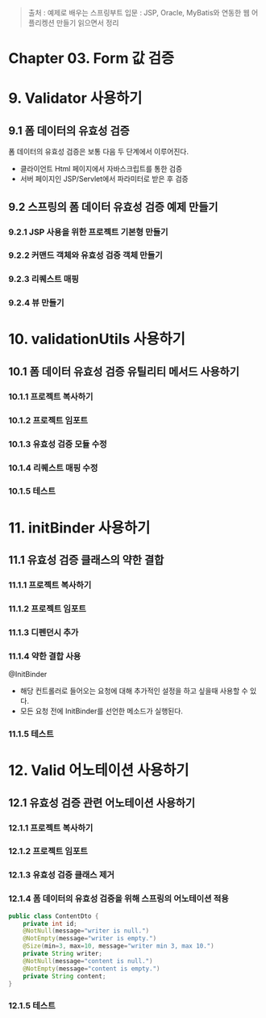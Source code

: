 > 출처 : 예제로 배우는 스프링부트 입문 : JSP, Oracle, MyBatis와 연동한 웹 어플리켕션 만들기 읽으면서 정리

# Chapter 03. Form 값 검증
# 9. Validator 사용하기
## 9.1 폼 데이터의 유효성 검증
폼 데이터의 유효성 검증은 보통 다음 두 단계에서 이루어진다.

- 클라이언트 Html 페이지에서 자바스크립트를 통한 검증
- 서버 페이지인 JSP/Servlet에서 파라미터로 받은 후 검증

## 9.2 스프링의 폼 데이터 유효성 검증 예제 만들기
### 9.2.1 JSP 사용을 위한 프로젝트 기본형 만들기
### 9.2.2 커맨드 객체와 유효성 검증 객체 만들기
### 9.2.3 리퀘스트 매핑
### 9.2.4 뷰 만들기

# 10. validationUtils 사용하기
## 10.1 폼 데이터 유효성 검증 유틸리티 메서드 사용하기
### 10.1.1 프로젝트 복사하기
### 10.1.2 프로젝트 임포트
### 10.1.3 유효성 검증 모듈 수정
### 10.1.4 리퀘스트 매핑 수정
### 10.1.5 테스트

# 11. initBinder 사용하기
## 11.1 유효성 검증 클래스의 약한 결합
### 11.1.1 프로젝트 복사하기
### 11.1.2 프로젝트 임포트
### 11.1.3 디펜던시 추가
### 11.1.4 약한 결합 사용
@InitBinder
- 해당 컨트롤러로 들어오는 요청에 대해 추가적인 설정을 하고 싶을때 사용할 수 있다.
- 모든 요청 전에 InitBinder를 선언한 메소드가 실행된다.

### 11.1.5 테스트

# 12. Valid 어노테이션 사용하기
## 12.1 유효성 검증 관련 어노테이션 사용하기
### 12.1.1 프로젝트 복사하기
### 12.1.2 프로젝트 임포트
### 12.1.3 유효성 검증 클래스 제거
### 12.1.4 폼 데이터의 유효성 검증을 위해 스프링의 어노테이션 적용
```java
public class ContentDto {
    private int id;
    @NotNull(message="writer is null.")
    @NotEmpty(message="writer is empty.")
    @Size(min=3, max=10, message="writer min 3, max 10.")
    private String writer;
    @NotNull(message="content is null.")
    @NotEmpty(message="content is empty.")
    private String content;
}
```

### 12.1.5 테스트






